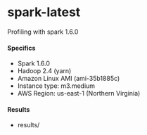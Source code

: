 # spark-latest
Profiling with spark 1.6.0

#### Specifics
- Spark 1.6.0
- Hadoop 2.4 (yarn)
- Amazon Linux AMI (ami-35b1885c)
- Instance type: m3.medium
- AWS Region: us-east-1 (Northern Virginia)

#### Results
- results/